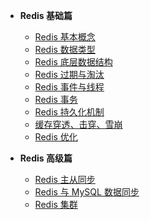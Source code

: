 + **Redis 基础篇**
    + [Redis 基本概念](/basic/database/redis/basic/1_redis_basic.md)
    + [Redis 数据类型](/basic/database/redis/basic/2_redis_data_type.md)
    + [Redis 底层数据结构](/basic/database/redis/basic/3_redis_data_structure.md)
    + [Redis 过期与淘汰](/basic/database/redis/basic/4_redis_expire.md)
    + [Redis 事件与线程](/basic/database/redis/basic/5_redis_event.md)
    + [Redis 事务](/basic/database/redis/basic/6_redis_transaction.md)
    + [Redis 持久化机制](/basic/database/redis/basic/7_redis_persistence.md)
    + [缓存穿透、击穿、雪崩](/basic/database/redis/basic/8_redis_cache.md)
    + [Redis 优化](/basic/database/redis/basic/9_redis_optimization.md)

+ **Redis 高级篇**
    + [Redis 主从同步](/basic/database/redis/advance/1_redis_master_slave.md)
    + [Redis 与 MySQL 数据同步](/basic/database/redis/advance/2_redis_mysql_sync.md)
    + [Redis 集群](/basic/database/redis/advance/3_redis_cluster.md)
